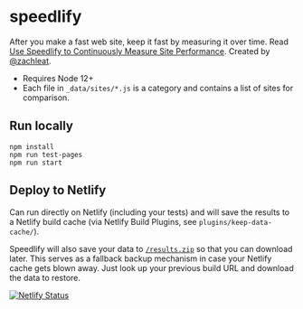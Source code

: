 # speedlify

After you make a fast web site, keep it fast by measuring it over time. Read [Use Speedlify to Continuously Measure Site Performance](https://www.zachleat.com/web/speedlify/). Created by [@zachleat](https://www.zachleat.com/).

* Requires Node 12+
* Each file in `_data/sites/*.js` is a category and contains a list of sites for comparison.

## Run locally

```
npm install
npm run test-pages
npm run start
```

## Deploy to Netlify

Can run directly on Netlify (including your tests) and will save the results to a Netlify build cache (via Netlify Build Plugins, see `plugins/keep-data-cache/`).

Speedlify will also save your data to [`/results.zip`](https://jpescada-speedlify.netlify.app/results.zip) so that you can download later. This serves as a fallback backup mechanism in case your Netlify cache gets blown away. Just look up your previous build URL and download the data to restore.

[![Netlify Status](https://api.netlify.com/api/v1/badges/bf6e14c5-6588-4404-a8b8-3f3b17887198/deploy-status)](https://app.netlify.com/sites/jpescada-speedlify/deploys)
